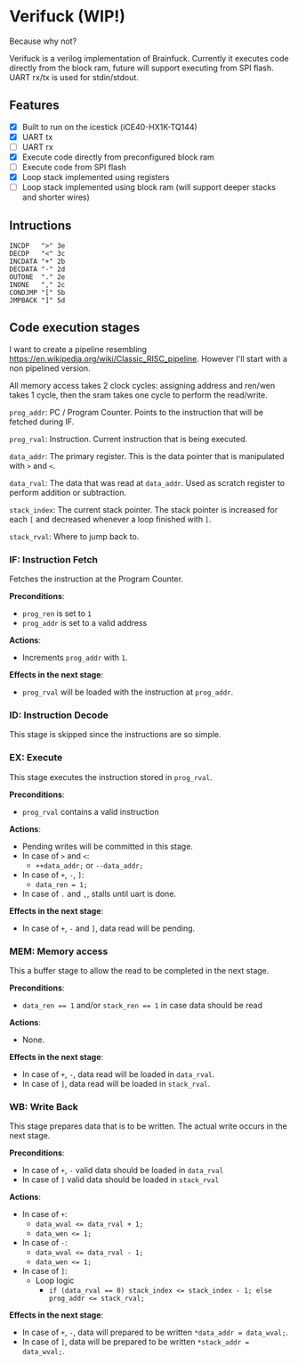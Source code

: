 # Verifuck (WIP!)

Because why not?

Verifuck is a verilog implementation of Brainfuck. Currently it executes code directly from the block ram, future will support executing from SPI flash. UART rx/tx is used for stdin/stdout.

## Features
- [X] Built to run on the icestick (iCE40-HX1K-TQ144)
- [X] UART tx
- [ ] UART rx
- [X] Execute code directly from preconfigured block ram
- [ ] Execute code from SPI flash
- [X] Loop stack implemented using registers
- [ ] Loop stack implemented using block ram (will support deeper stacks and shorter wires)

## Intructions
```
INCDP   ">" 3e
DECDP   "<" 3c
INCDATA "+" 2b
DECDATA "-" 2d
OUTONE  "." 2e
INONE   "," 2c
CONDJMP "[" 5b
JMPBACK "]" 5d
```

## Code execution stages

I want to create a pipeline resembling https://en.wikipedia.org/wiki/Classic_RISC_pipeline. However I'll start with a non pipelined version.

All memory access takes 2 clock cycles: assigning address and ren/wen takes 1 cycle, then the sram takes one cycle to perform the read/write.

`prog_addr`: PC / Program Counter. Points to the instruction that will be fetched during IF.

`prog_rval`: Instruction. Current instruction that is being executed.

`data_addr`: The primary register. This is the data pointer that is manipulated with `>` and `<`.

`data_rval`: The data that was read at `data_addr`. Used as scratch register to perform addition or subtraction.

`stack_index`: The current stack pointer. The stack pointer is increased for each `[` and decreased whenever a loop finished with `]`.

`stack_rval`: Where to jump back to.

### IF: Instruction Fetch
Fetches the instruction at the Program Counter.

**Preconditions**:
- `prog_ren` is set to `1`
- `prog_addr` is set to a valid address

**Actions**:
- Increments `prog_addr` with `1`.

**Effects in the next stage**:
- `prog_rval` will be loaded with the instruction at `prog_addr`.

### ID: Instruction Decode
This stage is skipped since the instructions are so simple.

### EX: Execute
This stage executes the instruction stored in `prog_rval`.

**Preconditions**:
- `prog_rval` contains a valid instruction

**Actions**:
- Pending writes will be committed in this stage.
- In case of `>` and `<`:
  - `++data_addr;` or `--data_addr;`
- In case of `+`, `-`, `]`:
  - `data_ren = 1;`
- In case of `.` and `,`, stalls until uart is done.

**Effects in the next stage**:
- In case of `+`, `-` and `]`, data read will be pending.

### MEM: Memory access
This a buffer stage to allow the read to be completed in the next stage.

**Preconditions**:
- `data_ren == 1` and/or `stack_ren == 1` in case data should be read

**Actions**:
- None.

**Effects in the next stage**:
- In case of `+`, `-`, data read will be loaded in `data_rval`.
- In case of `]`, data read will be loaded in `stack_rval`.

### WB: Write Back
This stage prepares data that is to be written. The actual write occurs in the next stage.

**Preconditions**:
- In case of `+`, `-` valid data should be loaded in `data_rval`
- In case of `]` valid data should be loaded in `stack_rval`

**Actions**:
- In case of `+`:
  - `data_wval <= data_rval + 1;`
  - `data_wen <= 1;`
- In case of `-`:
  - `data_wval <= data_rval - 1;`
  - `data_wen <= 1;`
- In case of `]`:
  - Loop logic
    - `if (data_rval == 0) stack_index <= stack_index - 1; else prog_addr <= stack_rval;`

**Effects in the next stage**:
- In case of `+`, `-`, data will prepared to be written `*data_addr = data_wval;`.
- In case of `]`, data will be prepared to be written `*stack_addr = data_wval;`.
